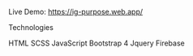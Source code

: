 Live Demo: https://ig-purpose.web.app/

Technologies

HTML
SCSS
JavaScript
Bootstrap 4
Jquery
Firebase

